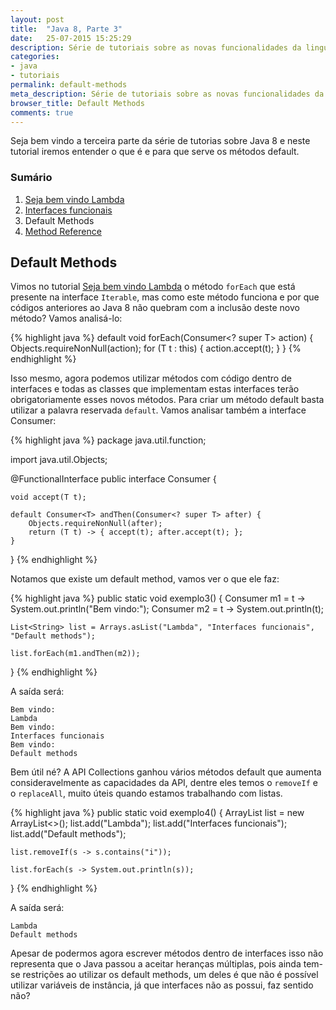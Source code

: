 ```yaml
---
layout: post
title:  "Java 8, Parte 3"
date:   25-07-2015 15:25:29  
description: Série de tutoriais sobre as novas funcionalidades da linguagem de programação Java, nesta terceira parte iremos ver o que são default methods.
categories:
- java
- tutoriais
permalink: default-methods
meta_description: Série de tutoriais sobre as novas funcionalidades da linguagem de programação Java, nesta terceira parte iremos ver o que são default methods.
browser_title: Default Methods
comments: true
---
```

Seja bem vindo a terceira parte da série de tutorias sobre Java 8 e neste tutorial iremos entender o que é e para que serve os métodos default.

### Sumário

1. [Seja bem vindo Lambda]
2. [Interfaces funcionais](http://caiquejhones.github.io/interfaces-funcionais)
3. Default Methods
4. [Method Reference](http://caiquejhones.github.io/method-reference)

## Default Methods

Vimos no tutorial [Seja bem vindo Lambda] o método `forEach` que está presente na interface `Iterable`, mas como este método funciona e por que códigos anteriores ao Java 8 não quebram com a inclusão deste novo método? Vamos analisá-lo:

{% highlight java %}
default void forEach(Consumer<? super T> action) {
    Objects.requireNonNull(action);
    for (T t : this) {
        action.accept(t);
    }
}
{% endhighlight %}

Isso mesmo, agora podemos utilizar métodos com código dentro de interfaces e todas as classes que implementam estas interfaces terão obrigatoriamente esses novos métodos. Para criar um método default basta utilizar a palavra reservada `default`. Vamos analisar também a interface Consumer:

{% highlight java %}
package java.util.function;

import java.util.Objects;

@FunctionalInterface
public interface Consumer<T> {

    void accept(T t);

    default Consumer<T> andThen(Consumer<? super T> after) {
        Objects.requireNonNull(after);
        return (T t) -> { accept(t); after.accept(t); };
    }
}
{% endhighlight %}

Notamos que existe um default method, vamos ver o que ele faz:

{% highlight java %}
public static void exemplo3() {
	Consumer<String> m1 = t -> System.out.println("Bem vindo:");
	Consumer<String> m2 = t -> System.out.println(t);
	
	List<String> list = Arrays.asList("Lambda", "Interfaces funcionais", "Default methods");
	
	list.forEach(m1.andThen(m2));
}
{% endhighlight %}

A saída será: 

	Bem vindo:
	Lambda
	Bem vindo:
	Interfaces funcionais
	Bem vindo:
	Default methods

Bem útil né? A API Collections ganhou vários métodos default que aumenta consideravelmente as capacidades da API, dentre eles temos o `removeIf` e o `replaceAll`, muito úteis quando estamos trabalhando com listas.

{% highlight java %}
public static void exemplo4() {
	ArrayList<String> list = new ArrayList<>();
	list.add("Lambda");
	list.add("Interfaces funcionais");
	list.add("Default methods");
	
	list.removeIf(s -> s.contains("i"));
	
	list.forEach(s -> System.out.println(s));
}
{% endhighlight %}

A saída será:

	Lambda
	Default methods

Apesar de podermos agora escrever métodos dentro de interfaces isso não representa que o Java passou a aceitar heranças múltiplas, pois ainda tem-se restrições ao utilizar os default methods, um deles é que não é possível utilizar variáveis de instância, já que interfaces não as possui, faz sentido não? 

[Seja bem vindo Lambda]:(http://caiquejhones.github.io/bem-vindo-lambda)